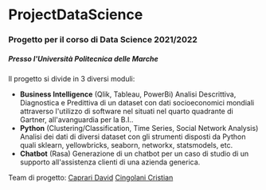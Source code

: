 # ProjectDataScience

### Progetto per il corso di Data Science 2021/2022
##### Presso l'Università Politecnica delle Marche

Il progetto si divide in 3 diversi moduli:
- **Business Intelligence** (Qlik, Tableau, PowerBi)
  Analisi Descrittiva, Diagnostica e Predittiva di un dataset con dati socioeconomici mondiali attraverso l'utilizzo di software nel situati nel quarto quadrante di Gartner, all'avanguardia per la B.I..
- **Python** (Clustering/Classification, Time Series, Social Network Analysis)
  Analisi dei dati di diversi dataset con gli strumenti disposti da Python quali sklearn, yellowbricks, seaborn, networkx, statsmodels, etc.
- **Chatbot** (Rasa)
  Generazione di un chatbot per un caso di studio di un supporto all'assistenza clienti di una azienda generica.

Team di progetto:
[Caprari David](https://github.com/daverent)
[Cingolani Cristian](https://github.com/CristianCingo)
